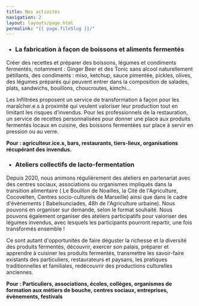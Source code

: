 ```yaml
---
title: Nos activités
navigation: 2
layout: layouts/page.html
permalink: "{{ page.fileSlug }}/"
---
```

* ### La fabrication à façon de boissons et aliments fermentés

Créer des recettes et préparer des boissons, légumes et condiments fermentés, notamment :  Ginger Beer et des Tonic sans alcool naturellement pétillants, des condiments : miso, ketchup, sauce pimentée, pickles, olives, des légumes préparés qui peuvent entrer dans la composition de salades, plats, sandwichs, bouillons, choucroutes, kimchi...

Les Infiltrées proposent un service de transformation à façon pour les maraîcher.e.s à proximité qui veulent valoriser leur production tout en limitant les risques d’invendus.
Pour les professionnels de la restauration, un service de recettes personnalisées pour donner une place aux produits fermentés locaux en cuisine, des boissons fermentées sur place à servir en pression ou au verre.

**Pour : agriculteur.ice.s, bars, restaurants, tiers-lieux, organisations récupérant des invendus.** 

* ### Ateliers collectifs de lacto-fermentation

Depuis 2020, nous animons régulièrement des ateliers en partenariat avec des centres sociaux, associations ou organismes impliqués dans la transition alimentaire ( Le Bouillon de Noailles, la Cité de l'Agriculture, Cocovelten,  Centres socio-culturels de Marseille) ainsi que dans le cadre d'évènements ( Babelsunciades, 48h de l'Agriculture urbaine).  Nous pouvons en organiser sur demande, selon le format souhaité. Nous pouvons également organiser des ateliers participatifs pour valoriser des légumes invendus, avec lesquels les participants pourront repartir, une fois transformés ensemble !

Ce sont autant d'opportunités de  faire déguster la richesse et la diversité des produits fermentés, découvrir, exercer son palais, préparer et apprendre à cuisiner les produits fermentés, transmettre les savoir-faire existants des particuliers, restaurateurs et paysans, les pratiques traditionnelles et familiales, redécouvrir des productions culturelles anciennes.

**Pour : Particuliers, associations, écoles, collèges, organismes de formation aux métiers de bouche, centres sociaux, entreprises, évènements, festivals**